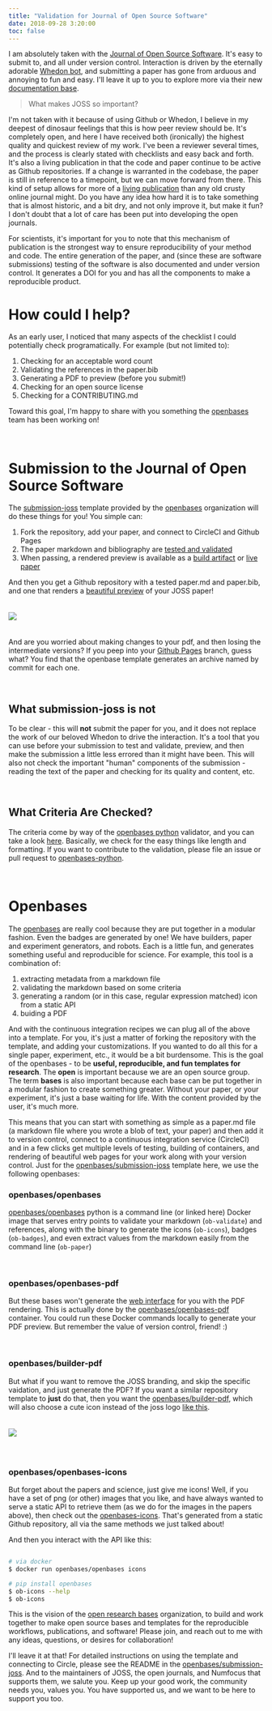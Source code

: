 ```yaml
---
title: "Validation for Journal of Open Source Software"
date: 2018-09-28 3:20:00
toc: false
---
```

 
I am absolutely taken with the <a href="http://joss.theoj.org" target="_blank">Journal of Open Source Software</a>. 
It's easy to submit to, and all under version control. Interaction is driven by the eternally
adorable <a href="https://github.com/openjournals/whedon" target="_blank">Whedon bot</a>, 
and submitting a paper has gone from arduous and annoying to fun and easy. I'll leave it up to you to explore more 
via their new <a href="https://joss.readthedocs.io/en/latest/index.html" target="_blank">documentation base</a>.

> What makes JOSS so important?

I'm not taken with it because of using Github or Whedon, I believe in my deepest
of dinosaur feelings that this is how peer review should be. It's completely open,
and here I have received both (ironically) the highest quality and quickest review of my work.
I've been a reviewer several times, and the process is clearly stated with checklists
and easy back and forth. It's also a living publication in that the code and paper
continue to be active as Github repositories. If a change is warranted in the codebase,
the paper is still in reference to a timepoint, but we can move forward from there.
This kind of setup allows for more of a 
<a href="https://vsoch.github.io/2017/reproducible-impossible/" target="_blank">living publication</a> than
any old crusty online journal might. Do you have any idea how hard it is to take something
that is almost historic, and a bit dry, and not only improve it, but make it fun?
I don't doubt that a lot of care has been put into developing the open journals.

For scientists, it's important for you to note that this mechanism of publication is the
strongest way to ensure reproducibility of your method and code. The entire generation of the paper,
and (since these are software submissions) testing of the software is also documented and
under version control. It generates a DOI for you and has all the components to make
a reproducible product.

# How could I help?

As an early user, I noticed that many aspects of the checklist I could potentially
check programatically. For example (but not limited to):

<ol class="custom-counter">
<li>Checking for an acceptable word count</li>
<li>Validating the references in the paper.bib</li>
<li>Generating a PDF to preview (before you submit!)</li>
<li>Checking for an open source license</li>
<li>Checking for a CONTRIBUTING.md</li>
</ol>

Toward this goal, I'm happy to share with you something the <a href="https://openbases.github.io/bases" target="_blank">openbases</a> team has been working on!

<br>

# Submission to the Journal of Open Source Software

The <a href="https://github.com/openbases/submission-joss" target="_blank">submission-joss</a>
template provided by the <a href="https://openbases.github.io/bases/" target="_blank">openbases</a> organization
will do these things for you! You simple can:

<ol class="custom-counter">
<li>Fork the repository, add your paper, and connect to CircleCI and Github Pages</li>
<li>The paper markdown and bibliography are <a href="https://openbases.github.io/openbases-python/html/usage.html#validation" target="_blank">tested and validated</a></li>
<li>When passing, a rendered preview is available as a <a href="https://circleci.com/docs/2.0/artifacts" target="_blank">
build artifact</a> or <a href="https://openbases.github.io/submission-joss/" target="_blank">live paper</a></li>
</ol>
 
And then you get a Github repository with a tested paper.md and paper.bib, and one
that renders a <a href="https://openbases.github.io/submission-joss/" target="_blank">beautiful preview</a> of your JOSS paper!

<div>
<img src="https://github.com/openbases/submission-joss/raw/master/img/joss.png" style="padding-top:20px; padding-bottom:20px">
</div>

And are you worried about making changes to your pdf, and then losing the intermediate
versions? If you peep into your 
<a href="https://github.com/openbases/submission-joss/tree/gh-pages" target="_blank">Github Pages</a>
branch, guess what? You find that the openbase template generates an archive named by commit for each one.

<br>

## What submission-joss is not

To be clear - this will <strong>not</strong> submit the paper for you, and it does not
replace the work of our beloved Whedon to drive the interaction. It's a tool that you
can use before your submission to test and validate, preview, and then make the submission
a little less errored than it might have been. This will also not check the important
"human" components of the submission - reading the text of the paper and checking
for its quality and content, etc.

<br>

## What Criteria Are Checked?

The criteria come by way of the <a href="https://openbases.github.io/openbases-python/html/usage.html#validation" target="_blank">openbases python</a>
validator, and you can take a look <a href="https://github.com/openbases/openbases-python/blob/paper/validation/openbases/main/validate/criteria/paper.yml#L31" target="_blank">here</a>. Basically, we check for the easy things like
length and formatting. If you want to contribute to the validation, please file an issue or pull request to
<a href="https://www.github.com/openbases/openbases-python" target="_blank">openbases-python</a>.

<br>

# Openbases

The <a href="https://openbases.github.io/bases/" target="_blank">openbases</a> are really cool
because they are put together in a modular fashion. Even the badges are generated by one! We have builders,
paper and experiment generators, and robots. Each is a little fun, and generates something useful
and reproducible for science. For example, this tool is a combination of:

<ol class="custom-counter">
<li>extracting metadata from a markdown file</li>
<li>validating the markdown based on some criteria</li>
<li>generating a random (or in this case, regular expression matched) icon from a static API</li>
<li>buiding a PDF</li>
</ol>

And with the continuous integration recipes we can plug all of the above into a template. For you,
it's just a matter of forking the repository with the template, and adding your customizations.
If you wanted to do all this for a single paper, experiment, etc., it would be a bit burdensome. 
This is the goal of the openbases - to be <strong>useful, reproducible, and fun templates for research</strong>.
The <strong>open</strong> is important because we are an open source group. The term <strong>bases</strong>
is also important because each base can be put together in a modular fashion to create something greater.
Without your paper, or your experiment, it's just a base waiting for life. With the content provided by the
user, it's much more.

This means that you can start with something as simple as a paper.md file (a markdown file where you wrote a blob of text, your paper) and then add it to version control, connect to a continuous integration service (CircleCI)
and in a few clicks get multiple levels of testing, building of containers, and rendering
of beautiful web pages for your work along with your version control. Just for the 
<a href="https://github.com/openbases/submission-joss" target="_blank">openbases/submission-joss</a>
template here, we use the following openbases:


### openbases/openbases

<a href="https://openbases.github.io/openbases-python/html/docker.html" target="_blank">openbases/openbases</a> 
python is a command line (or linked here) Docker image that serves entry points to validate your markdown (`ob-validate`) 
and references, along with the binary to generate the icons (`ob-icons`), badges (`ob-badges`), and even
extract values from the markdown easily from the command line (`ob-paper`)


<br>

### openbases/openbases-pdf

But these bases won't generate the <a href="https://openbases.github.io/submission-joss/" target="_blank">web
interface</a> for you with the PDF rendering. This is actually done by the 
<a href="https://www.github.com/openbases/openbases-pdf" target="_blank">openbases/openbases-pdf</a> 
container. You could run these Docker commands locally to generate
your PDF preview. But remember the value of version control, friend! :)

<br>

### openbases/builder-pdf

But what if you want to remove the JOSS branding, and skip the specific vaidation, and just generate 
the PDF? If you want a similar repository template to **just** do that, then you
want the <a href="https://www.github.com/openbases/builder-pdf" target="_blank">openbases/builder-pdf</a>, 
which will also choose a cute icon instead of the joss logo <a href="https://openbases.github.io/builder-pdf/" target="_blank">like this</a>.


<div>
   <img src="https://github.com/openbases/builder-pdf/raw/master/img/preview.png" style="padding-top:20px; padding-bottom:20px">
</div><br>


### openbases/openbases-icons

But forget about the papers and science, just give me icons! Well, if you have a set of png (or other)
images that you like, and have always wanted to serve a static API to retrieve them (as we do for the 
images in the papers above), then check out the 
<a href="https://openbases.github.io/openbases-icons/preview" target="_blank">openbases-icons</a>.
That's generated from a static Github repository, all via the same methods we just talked about!

And then you interact with the API like this:

```bash

# via docker
$ docker run openbases/openbases icons

# pip install openbases
$ ob-icons --help
$ ob-icons

```

This is the vision of the <a href="https://github.com/openbases" target="_blank"> open research bases</a> organization,
to build and work together to make open source bases and templates for the reproducible workflows, publications, and software!
Please join, and reach out to me with any ideas, questions, or desires for collaboration!

I'll leave it at that! For detailed instructions on using the template and connecting to Circle,
please see the README in the <a href="https://github.com/openbases/submission-joss" target="_blank">openbases/submission-joss</a>. And to the maintainers of JOSS, the open journals, and Numfocus that supports them, we salute you.
Keep up your good work, the community needs you, values you. You have supported us, and we want to be here to support you too.
